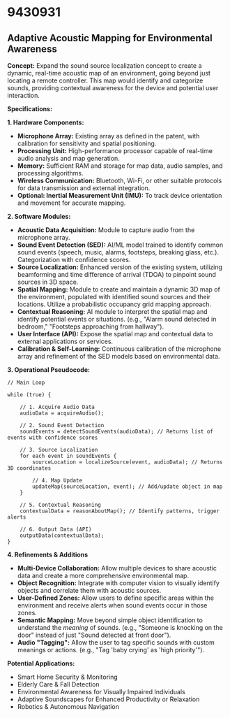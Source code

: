 # 9430931

## Adaptive Acoustic Mapping for Environmental Awareness

**Concept:** Expand the sound source localization concept to create a dynamic, real-time acoustic map of an environment, going beyond just locating a remote controller. This map would identify and categorize sounds, providing contextual awareness for the device and potential user interaction.

**Specifications:**

**1. Hardware Components:**

*   **Microphone Array:** Existing array as defined in the patent, with calibration for sensitivity and spatial positioning.
*   **Processing Unit:** High-performance processor capable of real-time audio analysis and map generation.
*   **Memory:** Sufficient RAM and storage for map data, audio samples, and processing algorithms.
*   **Wireless Communication:** Bluetooth, Wi-Fi, or other suitable protocols for data transmission and external integration.
*   **Optional: Inertial Measurement Unit (IMU):** To track device orientation and movement for accurate mapping.

**2. Software Modules:**

*   **Acoustic Data Acquisition:** Module to capture audio from the microphone array.
*   **Sound Event Detection (SED):** AI/ML model trained to identify common sound events (speech, music, alarms, footsteps, breaking glass, etc.). Categorization with confidence scores.
*   **Source Localization:** Enhanced version of the existing system, utilizing beamforming and time difference of arrival (TDOA) to pinpoint sound sources in 3D space.
*   **Spatial Mapping:** Module to create and maintain a dynamic 3D map of the environment, populated with identified sound sources and their locations.  Utilize a probabilistic occupancy grid mapping approach.
*   **Contextual Reasoning:**  AI module to interpret the spatial map and identify potential events or situations. (e.g., "Alarm sound detected in bedroom," "Footsteps approaching from hallway").
*   **User Interface (API):** Expose the spatial map and contextual data to external applications or services.
*   **Calibration & Self-Learning:**  Continuous calibration of the microphone array and refinement of the SED models based on environmental data.

**3. Operational Pseudocode:**

```
// Main Loop

while (true) {

    // 1. Acquire Audio Data
    audioData = acquireAudio();

    // 2. Sound Event Detection
    soundEvents = detectSoundEvents(audioData); // Returns list of events with confidence scores

    // 3. Source Localization
    for each event in soundEvents {
        sourceLocation = localizeSource(event, audioData); // Returns 3D coordinates

        // 4. Map Update
        updateMap(sourceLocation, event); // Add/update object in map
    }

    // 5. Contextual Reasoning
    contextualData = reasonAboutMap(); // Identify patterns, trigger alerts

    // 6. Output Data (API)
    outputData(contextualData);
}
```

**4. Refinements & Additions**

*   **Multi-Device Collaboration:**  Allow multiple devices to share acoustic data and create a more comprehensive environmental map.
*   **Object Recognition:** Integrate with computer vision to visually identify objects and correlate them with acoustic sources.
*   **User-Defined Zones:** Allow users to define specific areas within the environment and receive alerts when sound events occur in those zones.
*   **Semantic Mapping:**  Move beyond simple object identification to understand the *meaning* of sounds. (e.g., "Someone is knocking on the door" instead of just "Sound detected at front door").
*    **Audio "Tagging":**  Allow the user to tag specific sounds with custom meanings or actions. (e.g., "Tag 'baby crying' as 'high priority'").



**Potential Applications:**

*   Smart Home Security & Monitoring
*   Elderly Care & Fall Detection
*   Environmental Awareness for Visually Impaired Individuals
*   Adaptive Soundscapes for Enhanced Productivity or Relaxation
*   Robotics & Autonomous Navigation
